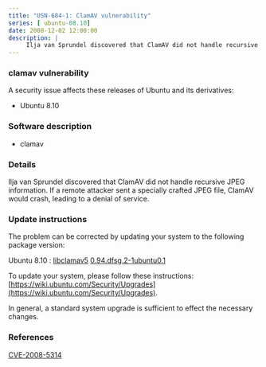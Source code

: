 ```yaml
---
title: "USN-684-1: ClamAV vulnerability"
series: [ ubuntu-08.10]
date: 2008-12-02 12:00:00
description: |
     Ilja van Sprundel discovered that ClamAV did not handle recursive JPEG information.  If a remote attacker sent a specially crafted JPEG file, ClamAV would crash, leading to a denial of service. 
--- 
```

 
### clamav vulnerability

A security issue affects these releases of Ubuntu and its derivatives:

* Ubuntu 8.10

### Software description

* clamav 

### Details

 Ilja van Sprundel discovered that ClamAV did not handle recursive JPEG information. If a remote attacker sent a specially crafted JPEG file, ClamAV would crash, leading to a denial of service. 

### Update instructions

The problem can be corrected by updating your system to the following package version:

Ubuntu 8.10
 : [libclamav5](https://launchpad.net/ubuntu/+source/clamav) <span> [0.94.dfsg.2-1ubuntu0.1](https://launchpad.net/ubuntu/+source/clamav/0.94.dfsg.2-1ubuntu0.1) </span> 

To update your system, please follow these instructions: [https://wiki.ubuntu.com/Security/Upgrades](https://wiki.ubuntu.com/Security/Upgrades).

In general, a standard system upgrade is sufficient to effect the necessary changes. 

### References

 [CVE-2008-5314](http://people.ubuntu.com/~ubuntu-security/cve/CVE-2008-5314)
 
